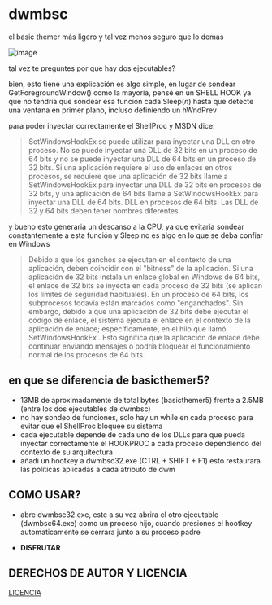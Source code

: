 # dwmbsc
el basic themer más ligero y tal vez menos seguro que lo demás

![image](https://github.com/LuSlower/dwmbsc/assets/148411728/61e9273f-1c22-4144-a905-4a301310bc2f)

tal vez te preguntes por que hay dos ejecutables?

bien, esto tiene una explicación
es algo simple, en lugar de sondear GetForegroundWindow() como la mayoria, pensé en un SHELL HOOK ya que no tendría que sondear esa función cada Sleep(_n_) hasta que detecte una ventana en primer plano, incluso definiendo un hWndPrev

para poder inyectar correctamente el ShellProc y MSDN dice:

> SetWindowsHookEx se puede utilizar para inyectar una DLL en otro proceso. No se puede inyectar una DLL de 32 bits en un proceso de 64 bits y no se puede inyectar una DLL de 64 bits en un proceso de 32 bits. Si una aplicación requiere el uso de enlaces en otros procesos, se requiere que una aplicación de 32 bits llame a SetWindowsHookEx para inyectar una DLL de 32 bits en procesos de 32 bits, y una aplicación de 64 bits llame a SetWindowsHookEx para inyectar una DLL de 64 bits. DLL en procesos de 64 bits. Las DLL de 32 y 64 bits deben tener nombres diferentes.


y bueno esto generaria un descanso a la CPU, ya que evitaria sondear constantemente a esta función
y Sleep no es algo en lo que se deba confiar en Windows

> Debido a que los ganchos se ejecutan en el contexto de una aplicación, deben coincidir con el "bitness" de la aplicación. Si una aplicación de 32 bits instala un enlace global en Windows de 64 bits, el enlace de 32 bits se inyecta en cada proceso de 32 bits (se aplican los límites de seguridad habituales). En un proceso de 64 bits, los subprocesos todavía están marcados como "enganchados". Sin embargo, debido a que una aplicación de 32 bits debe ejecutar el código de enlace, el sistema ejecuta el enlace en el contexto de la aplicación de enlace; específicamente, en el hilo que llamó SetWindowsHookEx . Esto significa que la aplicación de enlace debe continuar enviando mensajes o podría bloquear el funcionamiento normal de los procesos de 64 bits.

## en que se diferencia de basicthemer5?

* 13MB de aproximadamente de total bytes (basicthemer5) frente a 2.5MB (entre los dos ejecutables de dwmbsc)
* no hay sondeo de funciones, solo hay un while en cada proceso para evitar que el ShellProc bloquee su sistema
* cada ejecutable depende de cada uno de los DLLs para que pueda inyectar correctamente el HOOKPROC a cada proceso dependiendo del contexto de su arquitectura
* añadi un hootkey a dwmbsc32.exe (CTRL + SHIFT + F1) esto restaurara las politicas aplicadas a cada atributo de dwm

## COMO USAR?

* abre dwmbsc32.exe, este a su vez abrira el otro ejecutable (dwmbsc64.exe) como un proceso hijo, cuando presiones el hootkey automaticamente se cerrara junto a su proceso padre

* **DISFRUTAR**

## DERECHOS DE AUTOR Y LICENCIA
[LICENCIA](LICENSE)
